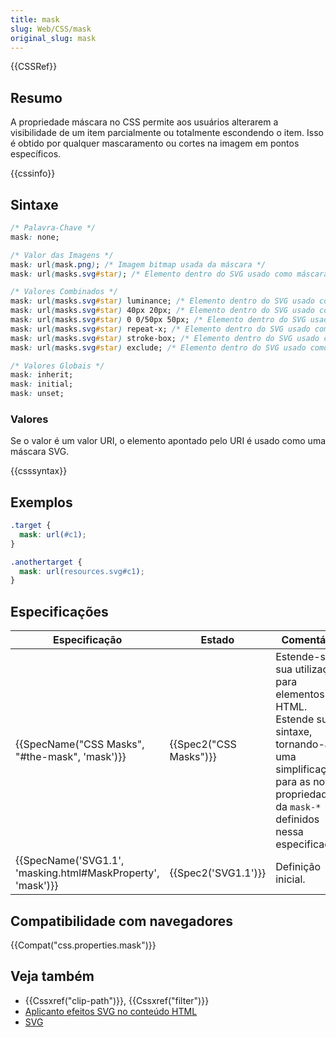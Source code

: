 ```yaml
---
title: mask
slug: Web/CSS/mask
original_slug: mask
---
```


{{CSSRef}}

## Resumo

A propriedade máscara no CSS permite aos usuários alterarem a visibilidade de um item parcialmente ou totalmente escondendo o item. Isso é obtido por qualquer mascaramento ou cortes na imagem em pontos específicos.

{{cssinfo}}

## Sintaxe

```css
/* Palavra-Chave */
mask: none;

/* Valor das Imagens */
mask: url(mask.png); /* Imagem bitmap usada da máscara */
mask: url(masks.svg#star); /* Elemento dentro do SVG usado como máscara */

/* Valores Combinados */
mask: url(masks.svg#star) luminance; /* Elemento dentro do SVG usado como máscara de luminância */
mask: url(masks.svg#star) 40px 20px; /* Elemento dentro do SVG usado como máscara posicionada 40px do topo e 20px da esquerda */
mask: url(masks.svg#star) 0 0/50px 50px; /* Elemento dentro do SVG usado como máscara com a largura e altura de 50px */
mask: url(masks.svg#star) repeat-x; /* Elemento dentro do SVG usado como máscara repedida horizontalmente */
mask: url(masks.svg#star) stroke-box; /* Elemento dentro do SVG usado como máscara extendendo-se até a caixa delimitada pela linha */
mask: url(masks.svg#star) exclude; /* Elemento dentro do SVG usado como máscara e combinado com o fundo usando partes que não se sobrepõem */

/* Valores Globais */
mask: inherit;
mask: initial;
mask: unset;
```

### Valores

Se o valor é um valor URI, o elemento apontado pelo URI é usado como uma máscara SVG.

{{csssyntax}}

## Exemplos

```css
.target {
  mask: url(#c1);
}

.anothertarget {
  mask: url(resources.svg#c1);
}
```

## Especificações

| Especificação                                               | Estado                 | Comentário                                                                                                                                                               |
| ----------------------------------------------------------- | ---------------------- | ------------------------------------------------------------------------------------------------------------------------------------------------------------------------ |
| {{SpecName("CSS Masks", "#the-mask", 'mask')}}              | {{Spec2("CSS Masks")}} | Estende-se a sua utilização para elementos HTML. Estende sua sintaxe, tornando-a uma simplificação para as novas propriedades da `mask-*` definidos nessa especificação. |
| {{SpecName('SVG1.1', 'masking.html#MaskProperty', 'mask')}} | {{Spec2('SVG1.1')}}    | Definição inicial.                                                                                                                                                       |

## Compatibilidade com navegadores

{{Compat("css.properties.mask")}}

## Veja também

- {{Cssxref("clip-path")}}, {{Cssxref("filter")}}
- [Aplicanto efeitos SVG no conteúdo HTML](/pt-BR/docs/Applying_SVG_effects_to_HTML_content)
- [SVG](/pt-BR/docs/SVG)
